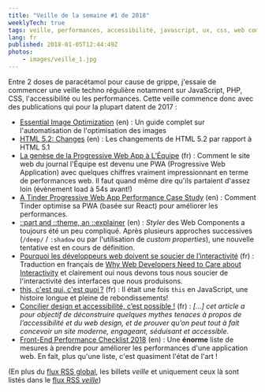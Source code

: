 ```yaml
---
title: "Veille de la semaine #1 de 2018"
weeklyTech: true
tags: veille, performances, accessibilité, javascript, ux, css, web components, pwa, react, html
lang: fr
published: 2018-01-05T12:44:49Z
photos:
    - images/veille_1.jpg
---
```

Entre 2 doses de paracétamol pour cause de grippe, j'essaie de commencer une
veille techno régulière notamment sur JavaScript, PHP, CSS, l'accessibilité ou
les performances. Cette veille commence donc avec des publications qui pour la
plupart datent de 2017&nbsp;:

* [Essential Image Optimization](https://images.guide/) (en)&nbsp;: Un guide complet sur l'automatisation de l'optimisation des images
* [HTML 5.2: Changes](https://www.w3.org/TR/html52/changes.html#new-features) (en)&nbsp;: Les changements de HTML 5.2 par rapport à HTML 5.1
* [La genèse de la Progressive Web App à L’Équipe](https://medium.com/lequipe-tech/la-gen%C3%A8se-de-la-progressive-web-app-%C3%A0-l%C3%A9quipe-45bf9e35981a) (fr)&nbsp;: Comment le site web du journal l'Équipe est devenu une PWA (Progressive Web Application) avec quelques chiffres vraiment impressionnant en terme de performances web. Il faut quand même dire qu'ils partaient d'assez loin (évènement load à 54s avant!)
* [A Tinder Progressive Web App Performance Case Study](https://medium.com/@addyosmani/a-tinder-progressive-web-app-performance-case-study-78919d98ece0) (en)&nbsp;: Comment Tinder optimise sa PWA (basée sur React) pour améliorer les performances.
* [::part and ::theme, an ::explainer](https://meowni.ca/posts/part-theme-explainer/) (en)&nbsp;: *Styler* des Web Components a toujours été un peu compliqué. Après plusieurs approches successives (`/deep/` / `:shadow` ou par l'utilisation de *custom properties*), une nouvelle tentative est en cours de définition.
* [Pourquoi les développeurs web doivent se soucier de l’interactivité](https://frank.taillandier.me/2017/12/21/pourquoi-les-developpeurs-web-doivent-se-soucier-de-l-interactivite/) (fr)&nbsp;: Traduction en français de [Why Web Developers Need to Care about Interactivity](https://philipwalton.com/articles/why-web-developers-need-to-care-about-interactivity/) et clairement oui nous devons tous nous soucier de l'interactivité des interfaces que nous produisons.
* [this, c'est qui, c'est quoi ?](http://byteclub.fr/blog/this.html) (fr)&nbsp;: Il était une fois `this` en JavaScript, une histoire longue et pleine de rebondissements!
* [Concilier design et accessibilité, c’est possible !](https://access42.net/concilier-design-accessibilite) (fr)&nbsp;: *[…] cet article a pour objectif de déconstruire quelques mythes tenaces à propos de l’accessibilité et du web design, et de prouver qu’on peut tout à fait concevoir un site moderne, engageant, séduisant et accessible.*
* [Front-End Performance Checklist 2018](https://www.smashingmagazine.com/2018/01/front-end-performance-checklist-2018-pdf-pages/) (en)&nbsp;: Une **énorme** liste de mesures à prendre pour améliorer les performances d'une application web. En fait, plus qu'une liste, c'est quasiment l'état de l'art !

(En plus du [flux RSS global](/rss.xml), les billets *veille*
et uniquement ceux là sont listés dans le [flux RSS *veille*](/rss/veille.xml))
